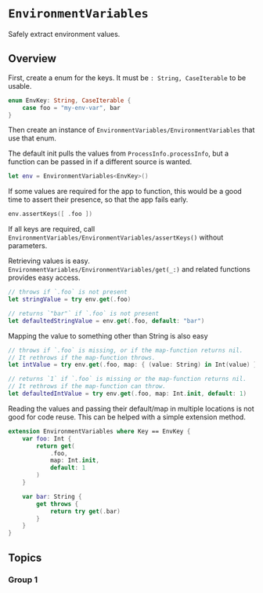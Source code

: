 # ``EnvironmentVariables``

Safely extract environment values.

## Overview

First, create a enum for the keys. It must be `: String, CaseIterable` to be usable.

```swift
enum EnvKey: String, CaseIterable {
	case foo = "my-env-var", bar
}
```

Then create an instance of ``EnvironmentVariables/EnvironmentVariables`` that use that enum.

The default init pulls the values from `ProcessInfo.processInfo`, but a function can be passed in if a different source is wanted.

```swift
let env = EnvironmentVariables<EnvKey>()
```

If some values are required for the app to function, this would be a good time to assert their presence, so that the app fails early.

```swift
env.assertKeys([ .foo ])
```

If all keys are required, call ``EnvironmentVariables/EnvironmentVariables/assertKeys()`` without parameters.

Retrieving values is easy. ``EnvironmentVariables/EnvironmentVariables/get(_:)`` and related functions provides easy access.

```swift
// throws if `.foo` is not present
let stringValue = try env.get(.foo)

// returns `"bar"` if `.foo` is not present
let defaultedStringValue = env.get(.foo, default: "bar")
```

Mapping the value to something other than String is also easy

```swift
// throws if `.foo` is missing, or if the map-function returns nil.
// It rethrows if the map-function throws.
let intValue = try env.get(.foo, map: { (value: String) in Int(value) })

// returns `1` if `.foo` is missing or the map-function returns nil.
// It rethrows if the map-function can throw.
let defaultedIntValue = try env.get(.foo, map: Int.init, default: 1)
```

Reading the values and passing their default/map in multiple locations is not good for code reuse. This can be helped with a simple extension method.

```swift
extension EnvironmentVariables where Key == EnvKey {
	var foo: Int {
		return get(
			.foo,
			map: Int.init,
			default: 1
		)
	}

	var bar: String {
		get throws {
			return try get(.bar)
		}
	}
}
```

## Topics

### Group 1
